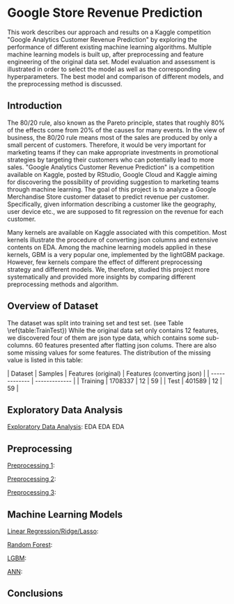 # Google Store Revenue Prediction
This work describes our approach and results on a Kaggle competition "Google Analytics Customer Revenue Prediction" by exploring the performance of different existing machine learning algorithms. Multiple machine learning models is built up, after preprocessing and feature engineering of the original data set. Model evaluation and assessment is illustrated in order to select the model as well as the corresponding hyperparameters. The best model and comparison of different models, and the preprocessing method is discussed.

## Introduction
The 80/20 rule, also known as the Pareto principle, states that roughly 80\% of the effects come from 20\% of the causes for many events.
In the view of business, the  80/20 rule means most of the sales are produced by only a small percent of customers. Therefore, it would be very important for marketing teams if they can make appropriate investments in promotional strategies by targeting their customers who 
can potentially lead to more sales. "Google Analytics Customer Revenue Prediction" is a competition available on Kaggle, posted by RStudio, Google Cloud and Kaggle aiming for discovering the possibility of providing suggestion to marketing teams through machine learning. The goal of this project is to analyze a Google Merchandise Store customer dataset to predict revenue per customer. Specifically, given information describing a customer like the geography, user device etc., we are supposed to fit regression on the revenue for each customer.

Many kernels are available on Kaggle associated with this competition. Most kernels illustrate the procedure of converting json columns and extensive contents on EDA. Among the machine learning models applied in these kernels, GBM is a very popular one, implemented by the lightGBM package. However, few kernels compare the effect of different preprocessing strategy and different models. We, therefore, studied this project more systematically and provided more insights by comparing different preprocessing methods and algorithm.

## Overview of Dataset
The dataset was split into training set and test set. (see Table \ref{table:TrainTest}) While the original data set only contains 12 features, we discovered four of them are json type data, which contains some sub-columns. 60 features presented after flatting json colums.
There are also some missing values for some features. The distribution of the missing value is listed in this table:

| Dataset  | Samples | Features (original) | Features (converting json) |
| ------------- | ------------- |
| Training  | 1708337  | 12  | 59  |
| Test  | 401589  | 12  | 59  |

## Exploratory Data Analysis
[Exploratory Data Analysis](https://github.com/ziwei1992/Google-Store-Revenue-Prediction/blob/master/Eda.ipynb): EDA EDA EDA

## Preprocessing
[Preprocessing 1](https://github.com/ziwei1992/Google-Store-Revenue-Prediction/blob/master/Preprocessing-1.ipynb):

[Preprocessing 2](https://github.com/ziwei1992/Google-Store-Revenue-Prediction/blob/master/Preprocessing-2.ipynb):

[Preprocessing 3](https://github.com/ziwei1992/Google-Store-Revenue-Prediction/blob/master/Preprocessing-3.ipynb):

## Machine Learning Models
[Linear Regression/Ridge/Lasso]():

[Random Forest]():

[LGBM]():

[ANN]():

## Conclusions




